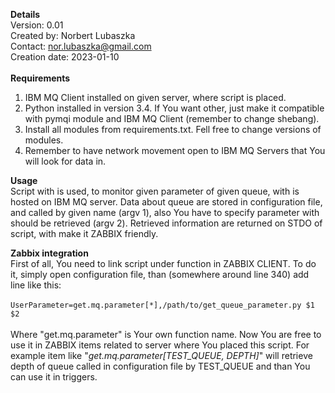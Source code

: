 **Details**<br />
Version: 0.01<br />
Created by: Norbert Lubaszka<br />
Contact: nor.lubaszka@gmail.com<br />
Creation date: 2023-01-10<br />
<br />
**Requirements**
1. IBM MQ Client installed on given server, where script is placed.
2. Python installed in version 3.4. If You want other, just make it compatible with pymqi module and IBM MQ Client (remember to change shebang).
3. Install all modules from requirements.txt. Fell free to change versions of modules.
4. Remember to have network movement open to IBM MQ Servers that You will look for data in.

**Usage** <br />
Script with is used, to monitor given parameter of given queue, with is hosted on IBM MQ server.
Data about queue are stored in configuration file, and called by given name (argv 1), also You have to specify parameter with should be retrieved (argv 2).
Retrieved information are returned on STDO of script, with make it ZABBIX friendly.

**Zabbix integration** <br />
First of all, You need to link script under function in ZABBIX CLIENT. To do it, simply open configuration file, than (somewhere around line 340) add line like this:
<br /><br />
`UserParameter=get.mq.parameter[*],/path/to/get_queue_parameter.py $1 $2`
<br /><br />
Where "get.mq.parameter" is Your own function name. Now You are free to use it in ZABBIX items related to server where You placed this script.
For example item like "_get.mq.parameter[TEST_QUEUE, DEPTH]_" will retrieve depth of queue called in configuration file by TEST_QUEUE and than You can use it in triggers.
